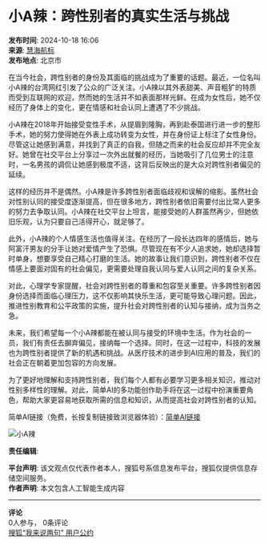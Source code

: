 # 小A辣：跨性别者的真实生活与挑战

**发布时间**: 2024-10-18 16:06  
**来源**: [慧海航标](https://www.sohu.com/a/m.sohu.com?spm=smpc.content-abroad.content.1.1730996072515wDhUMNP)  
**发布地点**: 北京市  

在当今社会，跨性别者的身份及其面临的挑战成为了重要的话题。最近，一位名叫小A辣的台湾网红引发了公众的广泛关注。小A辣以其外表甜美、声音粗犷的特质而受到互联网的欢迎，然而她的生活并不如表面那样光鲜。在成为女性后，她不仅经历了身体上的变化，更在情感和社会认同上遭遇了不少挑战。

小A辣在2018年开始接受变性手术，从提眉到隆胸，再到赴泰国进行进一步的整形手术，她的努力使得她在外表上成功转变为女性，并在身份证上标注了女性身份。尽管这让她感到满意，并找到了真正的自我，但随之而来的社会反应却并不完全友好。她曾在社交平台上分享过一次外出就餐的经历，当她吸引了几位男士的注意时，一名男孩的调侃让她感到极度不适，这背后反映出的是大众对跨性别者偏见的延续。

这样的经历并不是偶然。小A辣是许多跨性别者面临歧视和误解的缩影。虽然社会对性别认同的接受度逐渐提高，但在很多地方，跨性别者依旧需要付出比常人更多的努力去争取认同。小A辣在社交平台上坦言，能接受她的人群虽然再少，但她依旧乐观，认为只要自己活得开心，就足够了。

此外，小A辣的个人情感生活也值得关注。在经历了一段长达四年的感情后，她与阿富汗男友的分手让她对爱情产生了恐惧。尽管现在有不少人追求她，她却选择暂时单身，想要享受自己精心打磨的生活。她的故事让我们意识到，跨性别者不仅在情感上要面对固有的社会偏见，更需要处理自我认同与爱人认同之间的复杂关系。

对此，心理学专家提醒，社会对跨性别者的尊重和包容至关重要。许多跨性别者因身份选择而面临心理压力，这不仅影响其快乐生活，更可能导致心理问题。因此，推进性别教育和公平政策的实施，提升社会对跨性别者的认知与接纳，成为当务之急。

未来，我们希望每一个小A辣都能在被认同与接受的环境中生活。作为社会的一员，我们有责任去摒弃偏见，接纳每一个选择。同时，在这一过程中，科技的发展也为跨性别者提供了新的机遇和挑战。从医疗技术的进步到AI应用的普及，我们的社会正在朝着更加包容的方向发展。

为了更好地理解和支持跨性别者，我们每个人都有必要学习更多相关知识，推动对性别多样性的理解。对此，简单AI的多功能创作助手将在这一过程中扮演重要角色，帮助大家更容易地获取所需的信息和知识，从而提高社会对跨性别者的认知。

简单AI链接（免费，长按复制链接致浏览器体验）：[简单AI链接](https://ai.sohu.com/pc/generate?trans=030001_jdaiylmn1)

![小A辣](//q9.itc.cn/q_70/images03/20241018/12e367b204bd4120942a5be01835af79.gif)

**责任编辑**: 

**平台声明**: 该文观点仅代表作者本人，搜狐号系信息发布平台，搜狐仅提供信息存储空间服务。  
**作者声明**: 本文包含人工智能生成内容  

---

**评论**  
0人参与， 0条评论  
[搜狐“我来说两句” 用户公约](http://zt.pinglun.sohu.com/s2014/sljyhgy/index.shtml)
